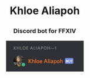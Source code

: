 # <p align="center">Khloe Aliapoh</p>
### <p align="center">Discord bot for FFXIV</p>
<p align="center">
  <img src="https://raw.githubusercontent.com/veldrich/Khloe-Aliapoh/master/khloebanner.png">
</p>
